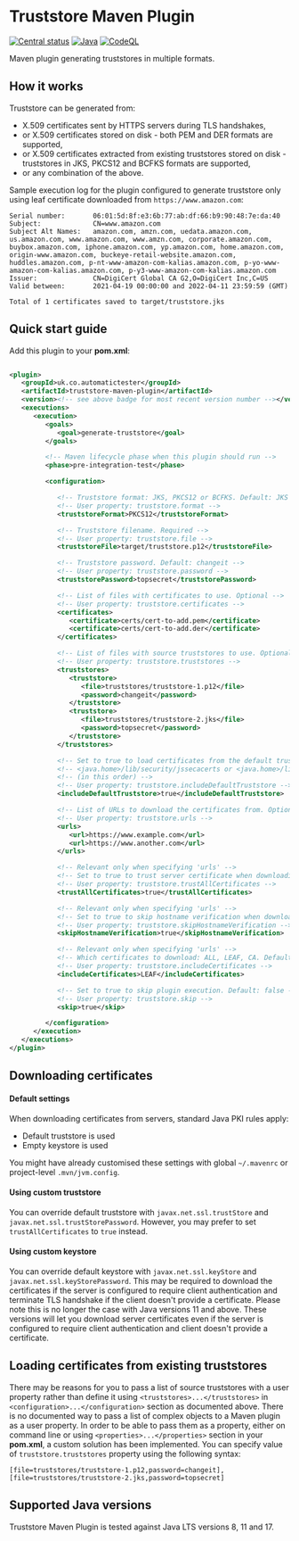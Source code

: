 # Truststore Maven Plugin

[![Central status](https://maven-badges.herokuapp.com/maven-central/uk.co.automatictester/truststore-maven-plugin/badge.svg)](https://maven-badges.herokuapp.com/maven-central/uk.co.automatictester/truststore-maven-plugin)
[![Java](https://github.com/automatictester/truststore-maven-plugin/actions/workflows/maven.yml/badge.svg)](https://github.com/automatictester/truststore-maven-plugin/actions/workflows/maven.yml)
[![CodeQL](https://github.com/automatictester/truststore-maven-plugin/actions/workflows/codeql-analysis.yml/badge.svg)](https://github.com/automatictester/truststore-maven-plugin/actions/workflows/codeql-analysis.yml)

Maven plugin generating truststores in multiple formats.

## How it works

Truststore can be generated from:

- X.509 certificates sent by HTTPS servers during TLS handshakes,
- or X.509 certificates stored on disk - both PEM and DER formats are supported,
- or X.509 certificates extracted from existing truststores stored on disk - truststores in JKS, PKCS12 and BCFKS
  formats are supported,
- or any combination of the above.

Sample execution log for the plugin configured to generate truststore only using leaf certificate downloaded from
`https://www.amazon.com`:

```
Serial number:       06:01:5d:8f:e3:6b:77:ab:df:66:b9:90:48:7e:da:40
Subject:             CN=www.amazon.com
Subject Alt Names:   amazon.com, amzn.com, uedata.amazon.com, us.amazon.com, www.amazon.com, www.amzn.com, corporate.amazon.com, buybox.amazon.com, iphone.amazon.com, yp.amazon.com, home.amazon.com, origin-www.amazon.com, buckeye-retail-website.amazon.com, huddles.amazon.com, p-nt-www-amazon-com-kalias.amazon.com, p-yo-www-amazon-com-kalias.amazon.com, p-y3-www-amazon-com-kalias.amazon.com
Issuer:              CN=DigiCert Global CA G2,O=DigiCert Inc,C=US
Valid between:       2021-04-19 00:00:00 and 2022-04-11 23:59:59 (GMT)

Total of 1 certificates saved to target/truststore.jks
```

## Quick start guide

Add this plugin to your **pom.xml**:

```xml

<plugin>
   <groupId>uk.co.automatictester</groupId>
   <artifactId>truststore-maven-plugin</artifactId>
   <version><!-- see above badge for most recent version number --></version>
   <executions>
      <execution>
         <goals>
            <goal>generate-truststore</goal>
         </goals>

         <!-- Maven lifecycle phase when this plugin should run -->
         <phase>pre-integration-test</phase>

         <configuration>

            <!-- Truststore format: JKS, PKCS12 or BCFKS. Default: JKS -->
            <!-- User property: truststore.format -->
            <truststoreFormat>PKCS12</truststoreFormat>

            <!-- Truststore filename. Required -->
            <!-- User property: truststore.file -->
            <truststoreFile>target/truststore.p12</truststoreFile>

            <!-- Truststore password. Default: changeit -->
            <!-- User property: truststore.password -->
            <truststorePassword>topsecret</truststorePassword>

            <!-- List of files with certificates to use. Optional -->
            <!-- User property: truststore.certificates -->
            <certificates>
               <certificate>certs/cert-to-add.pem</certificate>
               <certificate>certs/cert-to-add.der</certificate>
            </certificates>

            <!-- List of files with source truststores to use. Optional -->
            <!-- User property: truststore.truststores -->
            <truststores>
               <truststore>
                  <file>truststores/truststore-1.p12</file>
                  <password>changeit</password>
               </truststore>
               <truststore>
                  <file>truststores/truststore-2.jks</file>
                  <password>topsecret</password>
               </truststore>
            </truststores>

            <!-- Set to true to load certificates from the default truststore in either -->
            <!-- <java.home>/lib/security/jssecacerts or <java.home>/lib/security/cacerts -->
            <!-- (in this order) -->
            <!-- User property: truststore.includeDefaultTruststore -->
            <includeDefaultTruststore>true</includeDefaultTruststore>

            <!-- List of URLs to download the certificates from. Optional -->
            <!-- User property: truststore.urls -->
            <urls>
               <url>https://www.example.com</url>
               <url>https://www.another.com</url>
            </urls>

            <!-- Relevant only when specifying 'urls' -->
            <!-- Set to true to trust server certificate when downloading certificates. Default: false -->
            <!-- User property: truststore.trustAllCertificates -->
            <trustAllCertificates>true</trustAllCertificates>

            <!-- Relevant only when specifying 'urls' -->
            <!-- Set to true to skip hostname verification when downloading certificates. Default: false -->
            <!-- User property: truststore.skipHostnameVerification -->
            <skipHostnameVerification>true</skipHostnameVerification>

            <!-- Relevant only when specifying 'urls' -->
            <!-- Which certificates to download: ALL, LEAF, CA. Default: ALL. -->
            <!-- User property: truststore.includeCertificates -->
            <includeCertificates>LEAF</includeCertificates>

            <!-- Set to true to skip plugin execution. Default: false -->
            <!-- User property: truststore.skip -->
            <skip>true</skip>

         </configuration>
      </execution>
   </executions>
</plugin>
```

## Downloading certificates

#### Default settings

When downloading certificates from servers, standard Java PKI rules apply:

- Default truststore is used
- Empty keystore is used

You might have already customised these settings with global `~/.mavenrc` or project-level `.mvn/jvm.config`.

#### Using custom truststore

You can override default truststore with `javax.net.ssl.trustStore` and `javax.net.ssl.trustStorePassword`. However, you
may prefer to set `trustAllCertificates` to `true` instead.

#### Using custom keystore

You can override default keystore with `javax.net.ssl.keyStore` and `javax.net.ssl.keyStorePassword`. This may be
required to download the certificates if the server is configured to require client authentication and terminate TLS
handshake if the client doesn't provide a certificate. Please note this is no longer the case with Java versions 11 and
above. These versions will let you download server certificates even if the server is configured to require client
authentication and client doesn't provide a certificate.

## Loading certificates from existing truststores

There may be reasons for you to pass a list of source truststores with a user property rather than define it
using `<truststores>...</truststores>` in `<configuration>...</configuration>` section as documented above. There is no
documented way to pass a list of complex objects to a Maven plugin as a user property. In order to be able to pass them
as a property, either on command line or using `<properties>...</properties>` section in your **pom.xml**, a custom
solution has been implemented. You can specify value of `truststore.truststores` property using the following syntax:

```
[file=truststores/truststore-1.p12,password=changeit],[file=truststores/truststore-2.jks,password=topsecret]
```

## Supported Java versions

Truststore Maven Plugin is tested against Java LTS versions 8, 11 and 17.
